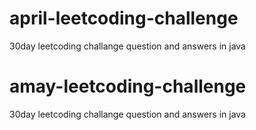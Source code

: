 # april-leetcoding-challenge
30day leetcoding challange  question and answers in java

# amay-leetcoding-challenge
30day leetcoding challange  question and answers in java
